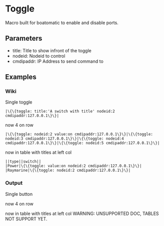 Toggle
======

Macro built for boatomatic to enable and disable ports.

Parameters
----------

-   title: Title to show infront of the toggle
-   nodeid: Nodeid to control
-   cmdipaddr: IP Address to send command to

Examples
--------

### Wiki

Single toggle

```
|\{\{toggle: title:'A switch with title' nodeid:2 cmdipaddr:127.0.0.1\}\}|
```

now 4 on row

```
|\{\{toggle: nodeid:2 value:on cmdipaddr:127.0.0.1\}\}|\{\{toggle: nodeid:3 cmdipaddr:127.0.0.1\}\}|\{\{toggle: nodeid:4 cmdipaddr:127.0.0.1\}\}|\{\{toggle: nodeid:5 cmdipaddr:127.0.0.1\}\}|
```

now in table with titles at left col

```
||type||switch||
|Power|\{\{toggle: value:on nodeid:2 cmdipaddr:127.0.0.1\}\}|
|Raymarine|\{\{toggle: nodeid:2 cmdipaddr:127.0.0.1\}\}|
```

### Output

Single button

now 4 on row

now in table with titles at left col WARNING: UNSUPPORTED DOC, TABLES
NOT SUPPORT YET.
